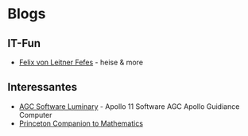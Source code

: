 # Blogs

## IT-Fun

- [Felix von Leitner Fefes](https://blog.fefe.de/) - heise & more

## Interessantes

- [AGC Software Luminary](https://github.com/chrislgarry/Apollo-11) - Apollo 11 Software AGC Apollo Guidiance Computer
- [Princeton Companion to Mathematics](https://en.wikipedia.org/wiki/The_Princeton_Companion_to_Mathematics)

